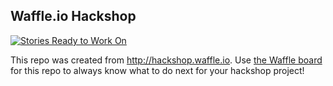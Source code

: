 ## Waffle.io Hackshop

[![Stories Ready to Work On](https://badge.waffle.io/GovInTrenches/TestBoardTwo.svg?label=ready&title=Cards%20Ready%20To%20Work%20On)](https://waffle.io/GovInTrenches/TestBoardTwo)

This repo was created from http://hackshop.waffle.io. Use [the Waffle board](https://waffle.io/GovInTrenches/TestBoardTwo) for this repo to always know what to do next for your hackshop project!